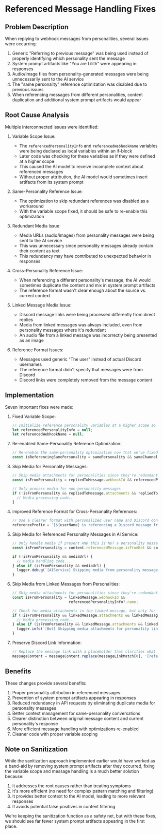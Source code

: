 # Referenced Message Handling Fixes

## Problem Description

When replying to webhook messages from personalities, several issues were occurring:

1. Generic "Referring to previous message" was being used instead of properly identifying which personality sent the message
2. System prompt artifacts like "You are Lilith" were appearing in responses
3. Audio/image files from personality-generated messages were being unnecessarily sent to the AI service
4. The "same personality" reference optimization was disabled due to previous issues
5. When referencing messages from different personalities, content duplication and additional system prompt artifacts would appear

## Root Cause Analysis

Multiple interconnected issues were identified:

1. Variable Scope Issue:
   - The `referencedPersonalityInfo` and `referencedWebhookName` variables were being declared as local variables within an if-block
   - Later code was checking for these variables as if they were defined at a higher scope
   - This caused the AI model to receive incomplete context about referenced messages
   - Without proper attribution, the AI model would sometimes insert artifacts from its system prompt

2. Same-Personality Reference Issue:
   - The optimization to skip redundant references was disabled as a workaround
   - With the variable scope fixed, it should be safe to re-enable this optimization

3. Redundant Media Issue:
   - Media URLs (audio/images) from personality messages were being sent to the AI service
   - This was unnecessary since personality messages already contain their content as text
   - This redundancy may have contributed to unexpected behavior in responses

4. Cross-Personality Reference Issue:
   - When referencing a different personality's message, the AI would sometimes duplicate the content and mix in system prompt artifacts
   - The reference format wasn't clear enough about the source vs. current context

5. Linked Message Media Issue:
   - Discord message links were being processed differently from direct replies
   - Media from linked messages was always included, even from personality messages where it's redundant
   - An audio file from a linked message was incorrectly being presented as an image
   
6. Reference Format Issues:
   - Messages used generic "The user" instead of actual Discord usernames
   - The reference format didn't specify that messages were from Discord
   - Discord links were completely removed from the message content

## Implementation

Seven important fixes were made:

1. Fixed Variable Scope:
   ```javascript
   // Initialize reference personality variables at a higher scope so they're accessible later
   let referencedPersonalityInfo = null;
   let referencedWebhookName = null;
   ```

2. Re-enabled Same-Personality Reference Optimization:
   ```javascript
   // Re-enable the same-personality optimization now that we've fixed the variable scope issues
   const isReferencingSamePersonality = samePersonality && sameChannel && isRecent;
   ```

3. Skip Media for Personality Messages:
   ```javascript
   // Skip media attachments for personalities since they're redundant with text content
   const isFromPersonality = repliedToMessage.webhookId && referencedPersonalityInfo?.name;
   
   // Only process media for non-personality messages
   if (!isFromPersonality && repliedToMessage.attachments && repliedToMessage.attachments.size > 0) {
     // Media processing code...
   }
   ```

4. Improved Reference Format for Cross-Personality References:
   ```javascript
   // Use a clearer format with personalized user name and Discord context
   referencePrefix = `[${userName} is referencing a Discord message from the AI personality ${content.referencedMessage.personalityDisplayName || content.referencedMessage.personalityName}. That message said: "${cleanContent}"] `;
   ```

5. Skip Media for Referenced Personality Messages in AI Service:
   ```javascript
   // Only handle media if present AND this is NOT a personality message
   const isFromPersonality = content.referencedMessage.isFromBot && content.referencedMessage.personalityName;
   
   if (!isFromPersonality && mediaUrl) {
     // Media handling code...
   } else if (isFromPersonality && mediaUrl) {
     logger.debug(`[AIService] Skipping media from personality message (${content.referencedMessage.personalityName}): ${mediaType}`);
   }
   ```

6. Skip Media from Linked Messages from Personalities:
   ```javascript
   // Skip media attachments for personalities since they're redundant with text content
   const isFromPersonality = linkedMessage.webhookId && 
                             referencedPersonalityInfo?.name;
   
   // Check for media attachments in the linked message, but only for non-personality messages
   if (!isFromPersonality && linkedMessage.attachments && linkedMessage.attachments.size > 0) {
     // Media processing code...
   } else if (isFromPersonality && linkedMessage.attachments && linkedMessage.attachments.size > 0) {
     logger.info(`[Bot] Skipping media attachments for personality linked message from: ${referencedPersonalityInfo.name}`);
   }
   ```

7. Preserve Discord Link Information:
   ```javascript
   // Replace the message link with a placeholder that clarifies what was linked
   messageContent = messageContent.replace(messageLinkMatch[0], '[referenced Discord message link]').trim();
   ```

## Benefits

These changes provide several benefits:

1. Proper personality attribution in referenced messages
2. Prevention of system prompt artifacts appearing in responses
3. Reduced redundancy in API requests by eliminating duplicate media for personality messages
4. Better context management for same-personality conversations
5. Clearer distinction between original message content and current personality's response
6. More efficient message handling with optimizations re-enabled
7. Cleaner code with proper variable scoping

## Note on Sanitization

While the sanitization approach implemented earlier would have worked as a band-aid by removing system prompt artifacts after they occurred, fixing the variable scope and message handling is a much better solution because:

1. It addresses the root causes rather than treating symptoms
2. It's more efficient (no need for complex pattern matching and filtering)
3. It provides better context to the AI model, leading to more relevant responses
4. It avoids potential false positives in content filtering

We're keeping the sanitization function as a safety net, but with these fixes, we should see far fewer system prompt artifacts appearing in the first place.